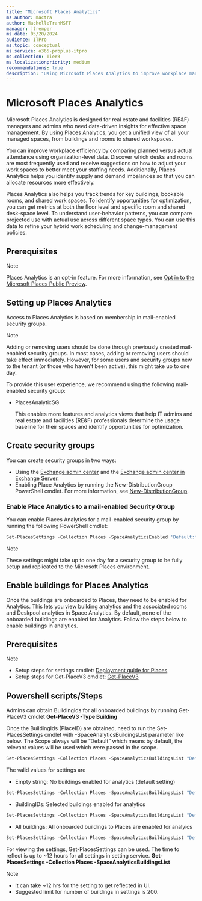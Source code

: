 ```yaml
---
title: "Microsoft Places Analytics"
ms.author: mactra
author: MachelleTranMSFT
manager: jtremper
ms.date: 05/20/2024
audience: ITPro
ms.topic: conceptual
ms.service: o365-proplus-itpro
ms.collection: Tier3
ms.localizationpriority: medium
recommendations: true
description: "Using Microsoft Places Analytics to improve workplace management by comparing estimated versus actual site data."
---
```

# Microsoft Places Analytics

Microsoft Places Analytics is designed for real estate and facilities (RE&F) managers and admins who need data-driven insights for effective space management. By using Places Analytics, you get a unified view of all your managed spaces, from buildings and rooms to shared workspaces.

You can improve workplace efficiency by comparing planned versus actual attendance using organization-level data. Discover which desks and rooms are most frequently used and receive suggestions on how to adjust your work spaces to better meet your staffing needs. Additionally, Places Analytics helps you identify supply and demand imbalances so that you can allocate resources more effectively.

Places Analytics also helps you track trends for key buildings, bookable rooms, and shared work spaces. To identify opportunities for optimization, you can get metrics at both the floor level and specific room and shared desk-space level. To understand user-behavior patterns, you can compare projected use with actual use across different space types. You can use this data to refine your hybrid work scheduling and change-management policies.

## Prerequisites

> [!NOTE]
> Places Analytics is an opt-in feature. For more information, see [Opt in to the Microsoft Places Public Preview](opt-in-places-preview.md).

## Setting up Places Analytics

Access to Places Analytics is based on membership in mail-enabled security groups.

> [!NOTE]
> Adding or removing users should be done through previously created mail-enabled security groups. In most cases, adding or removing users should take effect immediately. However, for some users and security groups new to the tenant (or those who haven't been active), this might take up to one day.

To provide this user experience, we recommend using the following mail-enabled security group:

- PlacesAnalyticSG

  This enables more features and analytics views that help IT admins and real estate and facilities (RE&F) professionals determine the usage baseline for their spaces and identify opportunities for optimization.

## Create security groups

You can create security groups in two ways:

- Using the [Exchange admin center](/exchange/exchange-admin-center) and the [Exchange admin center in Exchange Server](/exchange/architecture/client-access/exchange-admin-center).
- Enabling Place Analytics by running the New-DistributionGroup PowerShell cmdlet. For more information, see [New-DistributionGroup](/powershell/module/exchange/new-distributiongroup).

### Enable Place Analytics to a mail-enabled Security Group

You can enable Places Analytics for a mail-enabled security group by running the following PowerShell cmdlet:

```powershell
Set-PlacesSettings -Collection Places -SpaceAnalyticsEnabled 'Default:false,OID:<Security Group OID>@<Tenant ID>:true' 
```

> [!NOTE]
> These settings might take up to one day for a security group to be fully setup and replicated to the Microsoft Places environment.


## Enable buildings for Places Analytics

Once the buildings are onboarded to Places, they need to be enabled for Analytics. This lets you view building analytics and the associated rooms and Deskpool analytics in Space Analytics.
By default, none of the onboarded buildings are enabled for Analytics. Follow the steps below to enable buildings in analytics.

## Prerequisites
> [!NOTE]
> - Setup steps for settings cmdlet: [Deployment guide for Places](https://learn.microsoft.com/en-us/deployoffice/places/deployment-guide-for-places)
> - Setup steps for Get-PlaceV3 cmdlet: [Get-PlaceV3](https://learn.microsoft.com/en-us/deployoffice/places/powershell/get-placev3)

## Powershell scripts/Steps
Admins can obtain BuildingIds for all onboarded buildings by running Get-PlaceV3 cmdlet
**Get-PlaceV3 -Type Building**

Once the BuildingIds (PlaceID) are obtained, need to run the Set-PlacesSettings cmdlet with -SpaceAnalyticsBuildingsList parameter like below. The Scope always will be “Default” which means by default, the relevant values will be used which were passed in the scope.

```powershell
Set-PlacesSettings -Collection Places -SpaceAnalyticsBuildingsList "Default:<building guid1>;<building guid2>…"
```
The valid values for settings are

- Empty string: No buildings enabled for analytics (default setting)
```powershell
Set-PlacesSettings -Collection Places -SpaceAnalyticsBuildingsList "Default:"
```
- BuildingIDs: Selected buildings enabled for analytics
```powershell
Set-PlacesSettings -Collection Places -SpaceAnalyticsBuildingsList "Default:fcdc5abe-d9e6-402d-a56c-d8154d353062;da320b58-bb43-4c71-8409-87f45276a3b8"
```
- All buildings: All onboarded buildings to Places are enabled for analyics
```powershell
Set-PlacesSettings -Collection Places -SpaceAnalyticsBuildingsList "Default:All"
```

For viewing the settings, Get-PlacesSettings can be used. The time to reflect is up to ~12 hours for all settings in setting service.
**Get-PlacesSettings -Collection Places -SpaceAnalyticsBuildingsList**

> [!NOTE]
> - It can take ~12 hrs for the setting to get reflected in UI.
> - Suggested limit for number of buildings in settings is 200.

